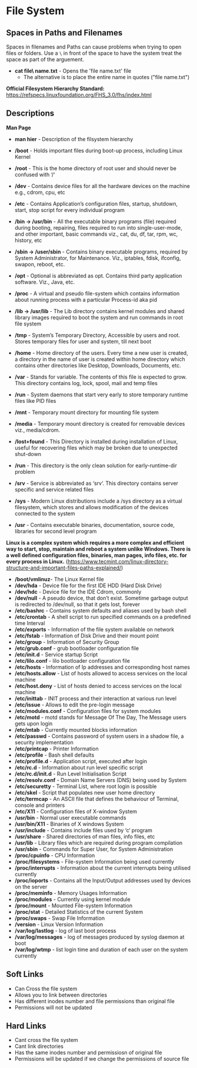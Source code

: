 # File System

## Spaces in Paths and Filenames

Spaces in filenames and Paths can cause problems when trying to open files or folders. Use a `\` in front of the space to have the system treat the space as part of the arguement. 
- **cat file\ name.txt** - Opens the 'file name.txt' file
    - The alternative is to place the entire name in quotes ("file name.txt")

**Official Filesystem Hierarchy Standard:** https://refspecs.linuxfoundation.org/FHS_3.0/fhs/index.html

## Descriptions

**Man Page**
- **man hier** - Description of the filsystem hierarchy

- **/boot** - Holds important files during boot-up process, including Linux Kernel
- **/root** - This is the home directory of root user and should never be confused with ‘/‘
- **/dev** - Contains device files for all the hardware devices on the machine e.g., cdrom, cpu, etc
- **/etc** - Contains Application’s configuration files, startup, shutdown, start, stop script for every individual program
- **/bin -> /usr/bin** - All the executable binary programs (file) required during booting, repairing, files required to run into single-user-mode, and other important, basic commands viz., cat, du, df, tar, rpm, wc, history, etc 
- **/sbin -> /user/sbin** - Contains binary executable programs, required by System Administrator, for Maintenance. Viz., iptables, fdisk, ifconfig, swapon, reboot, etc.
- **/opt** - Optional is abbreviated as opt. Contains third party application software. Viz., Java, etc.
- **/proc** - A virtual and pseudo file-system which contains information about running process with a particular Process-id aka pid
- **/lib -> /usr/lib** - The Lib directory contains kernel modules and shared library images required to boot the system and run commands in root file system
- **/tmp** - System’s Temporary Directory, Accessible by users and root. Stores temporary files for user and system, till next boot
- **/home** - Home directory of the users. Every time a new user is created, a directory in the name of user is created within home directory which contains other directories like Desktop, Downloads, Documents, etc.
- **/var** - Stands for variable. The contents of this file is expected to grow. This directory contains log, lock, spool, mail and temp files
- **/run** - System daemons that start very early to store temporary runtime files like PID files
- **/mnt** - Temporary mount directory for mounting file system
- **/media** - Temporary mount directory is created for removable devices viz., media/cdrom.
- **/lost+found** - This Directory is installed during installation of Linux, useful for recovering files which may be broken due to unexpected shut-down
- **/run** - This directory is the only clean solution for early-runtime-dir problem
- **/srv** - Service is abbreviated as ‘srv‘. This directory contains server specific and service related files
- **/sys** - Modern Linux distributions include a /sys directory as a virtual filesystem, which stores and allows modification of the devices connected to the system
- **/usr** - Contains executable binaries, documentation, source code, libraries for second level program

**Linux is a complex system which requires a more complex and efficient way to start, stop, maintain and reboot a system unlike Windows. There is a well defined configuration files, binaries, man pages, info files, etc. for every process in Linux.** (https://www.tecmint.com/linux-directory-structure-and-important-files-paths-explained/)

- **/boot/vmlinuz**- The Linux Kernel file
- **/dev/hda** - Device file for the first IDE HDD (Hard Disk Drive)
- **/dev/hdc** - Device file for the IDE Cdrom, commonly
- **/dev/null** - A pseudo device, that don’t exist. Sometime garbage output is redirected to /dev/null, so that it gets lost, forever
- **/etc/bashrc** - Contains system defaults and aliases used by bash shell
- **/etc/crontab** - A shell script to run specified commands on a predefined time Interval
- **/etc/exports** - Information of the file system available on network
- **/etc/fstab** - Information of Disk Drive and their mount point
- **/etc/group** - Information of Security Group
- **/etc/grub.conf** - grub bootloader configuration file
- **/etc/init.d** - Service startup Script
- **/etc/lilo.conf** - lilo bootloader configuration file
- **/etc/hosts** - Information of Ip addresses and corresponding host names
- **/etc/hosts.allow** - List of hosts allowed to access services on the local machine
- **/etc/host.deny** - List of hosts denied to access services on the local machine
- **/etc/inittab** - INIT process and their interaction at various run level
- **/etc/issue** - Allows to edit the pre-login message
- **/etc/modules.conf** - Configuration files for system modules
- **/etc/motd** - motd stands for Message Of The Day, The Message users gets upon login
- **/etc/mtab** - Currently mounted blocks information
- **/etc/passwd** - Contains password of system users in a shadow file, a security implementation
- **/etc/printcap** - Printer Information
- **/etc/profile** - Bash shell defaults
- **/etc/profile.d** - Application script, executed after login
- **/etc/rc.d** - Information about run level specific script
- **/etc/rc.d/init.d** - Run Level Initialisation Script
- **/etc/resolv.conf** - Domain Name Servers (DNS) being used by System
- **/etc/securetty** - Terminal List, where root login is possible
- **/etc/skel** - Script that populates new user home directory
- **/etc/termcap** - An ASCII file that defines the behaviour of Terminal, console and printers
- **/etc/X11** - Configuration files of X-window System
- **/usr/bin** - Normal user executable commands
- **/usr/bin/X11** - Binaries of X windows System
- **/usr/include** - Contains include files used by ‘c‘ program
- **/usr/share** - Shared directories of man files, info files, etc
- **/usr/lib** - Library files which are required during program compilation
- **/usr/sbin** - Commands for Super User, for System Administration
- **/proc/cpuinfo** - CPU Information
- **/proc/filesystems** - File-system Information being used currently
- **/proc/interrupts** - Information about the current interrupts being utilised currently
- **/proc/ioports** - Contains all the Input/Output addresses used by devices on the server
- **/proc/meminfo** - Memory Usages Information
- **/proc/modules** - Currently using kernel module
- **/proc/mount** - Mounted File-system Information
- **/proc/stat** - Detailed Statistics of the current System
- **/proc/swaps** - Swap File Information
- **/version** - Linux Version Information
- **/var/log/lastlog** - log of last boot process
- **/var/log/messages** - log of messages produced by syslog daemon at boot
- **/var/log/wtmp** - list login time and duration of each user on the system currently

## Soft Links

- Can Cross the file system
- Allows you to link between directories
- Has different inodes number and file permissions than original file
- Permissions will not be updated

## Hard Links

- Cant cross the file system
- Cant link directories
- Has the same inodes number and permissiosn of original file
- Permissions will be updated if we change the permissions of source file
